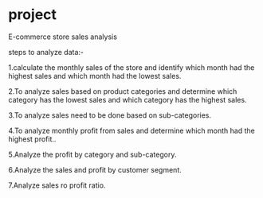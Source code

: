 # project
E-commerce store sales analysis

steps to analyze data:-

1.calculate the monthly sales of the store and identify which month had the highest sales and which month had the lowest sales.

2.To analyze sales based on product categories and determine which category has the lowest sales and which category has the highest sales.

3.To analyze sales need to be done based on sub-categories.

4.To analyze monthly profit from sales and determine which month had the highest profit..

5.Analyze the profit by category and sub-category.

6.Analyze the sales and profit by customer segment.

7.Analyze sales ro profit ratio.
